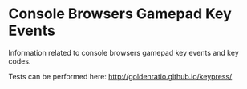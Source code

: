 # Console Browsers Gamepad Key Events
Information related to console browsers gamepad key events and key codes.

Tests can be performed here: http://goldenratio.github.io/keypress/
